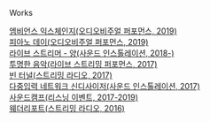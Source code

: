 Works<br>

[엠비언스 익스체인지(오디오비주얼 퍼포먼스, 2019)](ambientExchange.md)<br>
[피아노 데이(오디오비주얼 퍼포먼스, 2019)](pianoday2019.md)<br>
[라이브 스트리머 - 양(사운드 인스톨레이션, 2018-)](livestreamearyang.md)<br>
[투명한 음악(라이브 스트리밍 퍼포먼스, 2017)](transparentmusic.md)<br>
[빈 터널(스트리밍 라디오, 2017)](ghosttunnel.md)<br>
[다중입력 네트워크 신디사이저(사운드 인스톨레이션, 2017)](multiinputnetworksynthesizer.md)<br>
[사운드캠프(리스닝 이벤트, 2017-2019)](soundcamp.md)<br>
[웨더리포트(스트리밍 라디오, 2016)](weatherreport2016.md)<br>

